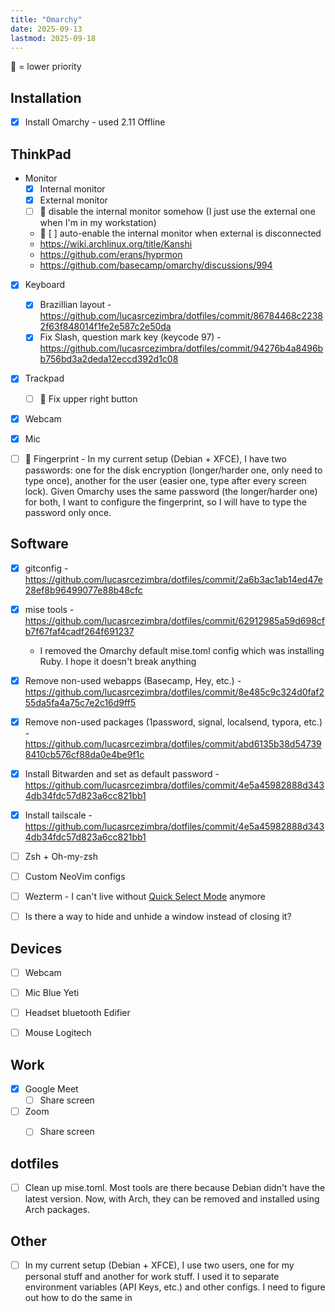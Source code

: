 ```yaml
---
title: "Omarchy"
date: 2025-09-13
lastmod: 2025-09-18
---
```


🔽 = lower priority


## Installation
- [x] Install Omarchy - used 2.11 Offline


## ThinkPad
- Monitor
  - [x] Internal monitor
  - [x] External monitor
  - [ ] 🔽 disable the internal monitor somehow (I just use the external one when I'm in my workstation)
  - 🔽 [ ] auto-enable the internal monitor when external is disconnected
  - https://wiki.archlinux.org/title/Kanshi
  - https://github.com/erans/hyprmon
  - https://github.com/basecamp/omarchy/discussions/994
- [x] Keyboard
  - [x] Brazillian layout - https://github.com/lucasrcezimbra/dotfiles/commit/86784468c22382f63f848014f1fe2e587c2e50da
  - [x] Fix Slash, question mark key (keycode 97) - https://github.com/lucasrcezimbra/dotfiles/commit/94276b4a8496bb756bd3a2deda12eccd392d1c08
- [x] Trackpad
  - [ ] 🔽 Fix upper right button
- [x] Webcam
- [x] Mic
- [ ] 🔽 Fingerprint - In my current setup (Debian + XFCE), I have two
  passwords: one for the disk encryption (longer/harder one, only need to type
  once), another for the user (easier one, type after every screen lock). Given
  Omarchy uses the same password (the longer/harder one) for both, I want to
  configure the fingerprint, so I will have to type the password only once.


## Software
- [x] gitconfig - https://github.com/lucasrcezimbra/dotfiles/commit/2a6b3ac1ab14ed47e28ef8b96499077e88b48cfc
- [x] mise tools - https://github.com/lucasrcezimbra/dotfiles/commit/62912985a59d698cfb7f67faf4cadf264f691237
  - I removed the Omarchy default mise.toml config which was installing Ruby. I hope it doesn't break anything
- [x] Remove non-used webapps (Basecamp, Hey, etc.) - https://github.com/lucasrcezimbra/dotfiles/commit/8e485c9c324d0faf255da5fa4a75c7e2c16d9ff5
- [x] Remove non-used packages (1password, signal, localsend, typora, etc.) - https://github.com/lucasrcezimbra/dotfiles/commit/abd6135b38d547398410cb576cf88da0e4be9f1c
- [x] Install Bitwarden and set as default password - https://github.com/lucasrcezimbra/dotfiles/commit/4e5a45982888d3434db34fdc57d823a6cc821bb1
- [x] Install tailscale - https://github.com/lucasrcezimbra/dotfiles/commit/4e5a45982888d3434db34fdc57d823a6cc821bb1
- [ ] Zsh + Oh-my-zsh
- [ ] Custom NeoVim configs
- [ ] Wezterm - I can't live without [Quick Select Mode](https://wezterm.org/quickselect.html) anymore
- [ ] Is there a way to hide and unhide a window instead of closing it?


## Devices
- [ ] Webcam
- [ ] Mic Blue Yeti
- [ ] Headset bluetooth Edifier
- [ ] Mouse Logitech


## Work
- [x] Google Meet
  - [ ] Share screen
- [ ] Zoom
  - [ ] Share screen


## dotfiles
- [ ] Clean up mise.toml. Most tools are there because Debian didn't have the latest version. Now, with Arch, they can be removed and installed using Arch packages.


## Other
- [ ] In my current setup (Debian + XFCE), I use two users, one for my personal
   stuff and another for work stuff. I used it to separate environment
   variables (API Keys, etc.) and other configs. I need to figure out how to do the same in
